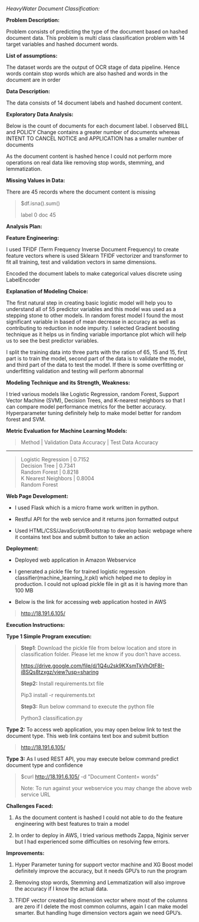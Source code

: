 *HeavyWater Document Classification:*

**Problem Description:**

Problem consists of predicting the type of the document based on hashed
document data. This problem is multi class classification problem with
14 target variables and hashed document words.

**List of assumptions:**

The dataset words are the output of OCR stage of data pipeline. Hence
words contain stop words which are also hashed and words in the document
are in order

**Data Description:**

The data consists of 14 document labels and hashed document content.

**Exploratory Data Analysis:**

Below is the count of documents for each document label. I observed BILL
and POLICY Change contains a greater number of documents whereas INTENT
TO CANCEL NOTICE and APPLICATION has a smaller number of documents


As the document content is hashed hence I could not perform more
operations on real data like removing stop words, stemming, and
lemmatization.

**Missing Values in Data:**

There are 45 records where the document content is missing


>$df.isna().sum()
>
>label 0
>doc 45

**Analysis Plan:**

**Feature Engineering:**

I used TFIDF (Term Frequency Inverse Document Frequency) to create
feature vectors where is used Sklearn TFIDF vectorizer and transformer
to fit all training, test and validation vectors in same dimensions.

Encoded the document labels to make categorical values discrete using
LabelEncoder

**Explanation of Modeling Choice:**

The first natural step in creating basic logistic model will help you to
understand all of 55 predictor variables and this model was used as a
stepping stone to other models. In random forest model I found the most
significant variable in based of mean decrease in accuracy as well as
contributing to reduction in node impurity. I selected Gradient
boosting technique as it helps us in finding variable importance plot
which will help us to see the best predictor variables.

I split the training data into three parts with the ration of 65, 15 and
15, first part is to train the model, second part of the data is to
validate the model, and third part of the data to test the model. If
there is some overfitting or underfitting validation and testing will
perform abnormal

**Modeling Technique and its Strength, Weakness:**


I tried various models like Logistic Regression, random Forest, Support Vector Machine (SVM), Decision Trees, and K-nearest neighbors so that I can compare model performance metrics for the better accuracy. Hyperparameter tuning definitely help to make model better for random forest and SVM.

**Metric Evaluation for Machine Learning Models:**

  >Method  |              Validation Data Accuracy |  Test Data Accuracy
  --------------------- -------------------------- --------------------
  >Logistic Regression |  0.7152                     
  >Decision Tree       |  0.7341                     
  >Random Forest       |  0.8218                     
  >K Nearest Neighbors |  0.8004                     
  >Random Forest                                    

**Web Page Development:**

-   I used Flask which is a micro frame work written in python.

-   Restful API for the web service and it returns json formatted output

-   Used HTML/CSS/JavaScript/Bootstrap to develop basic webpage where it
    contains text box and submit button to take an action

**Deployment:**

-   Deployed web application in Amazon Webservice

-   I generated a pickle file for trained logistic regression
    classifier(machine\_learning\_lr.pkl) which helped me to deploy in
    production. I could not upload pickle file in git as it is having
    more than 100 MB

-   Below is the link for accessing web application hosted in AWS

> <http://18.191.6.105/>

**Execution Instructions:**

**Type 1 Simple Program execution:**

> **Step1**: Download the pickle file from below location and store in
> classification folder. Please let me know if you don’t have access.
>
> https://drive.google.com/file/d/1Q4u2sk9KXsmTkVhOtF8I-iBSQs8tzxgz/view?usp=sharing
>
>**Step2:** Install requirements.txt file
>
>Pip3 install -r requirements.txt
>
> **Step3:** Run below command to execute the python file
>
> Python3 classification.py

**Type 2:** To access web application, you may open below link to
    test the document type. This web link contains text box and submit
    buttion

> <http://18.191.6.105/>

**Type 3:** As I used REST API, you may execute below command predict document type and confidence

> \$curl http://18.191.6.105/ -d "Document Content= words”
>
> Note: To run against your webservice you may change the above web
> service URL

**Challenges Faced:**

1.  As the document content is hashed I could not able to do the feature
    engineering with best features to train a model

2.  In order to deploy in AWS, I tried various methods Zappa, Nginix
    server but I had experienced some difficulties on resolving few
    errors.

**Improvements:**

1.  Hyper Parameter tuning for support vector machine and XG Boost model
    definitely improve the accuracy, but it needs GPU’s to run the
    program

2.  Removing stop words, Stemming and Lemmatization will also improve
    the accuracy if I know the actual data.

3.  TFIDF vector created big dimension vector where most of the columns
    are zero if I delete the most common columns, again I can make
    model smarter. But handling huge dimension vectors again we need
    GPU’s.



